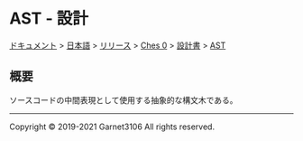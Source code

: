 # AST - 設計

[ドキュメント](../../../../../index.md) > [日本語](../../../../index.md) > [リリース](../../../index.md) > [Ches 0](../../index.md) > [設計書](../index.md) > [AST](./index.md)

## 概要

ソースコードの中間表現として使用する抽象的な構文木である。

---

Copyright © 2019-2021 Garnet3106 All rights reserved.
